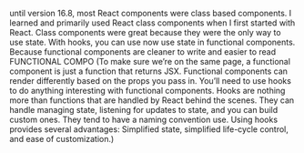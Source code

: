until version 16.8, most React components were class based components. I learned and primarily used React class components when I first started with React. Class components were great because they were the only way to use state. With hooks, you can use now use state in functional components. Because functional components are cleaner to write and easier to read
FUNCTIONAL COMPO
(To make sure we’re on the same page, a functional component is just a function that returns JSX. Functional components can render differently based on the props you pass in.
You’ll need to use hooks to do anything interesting with functional components. Hooks are nothing more than functions that are handled by React behind the scenes. They can handle managing state, listening for updates to state, and you can build custom ones. They tend to have a naming convention use. Using hooks provides several advantages: Simplified state, simplified life-cycle control, and ease of customization.)
